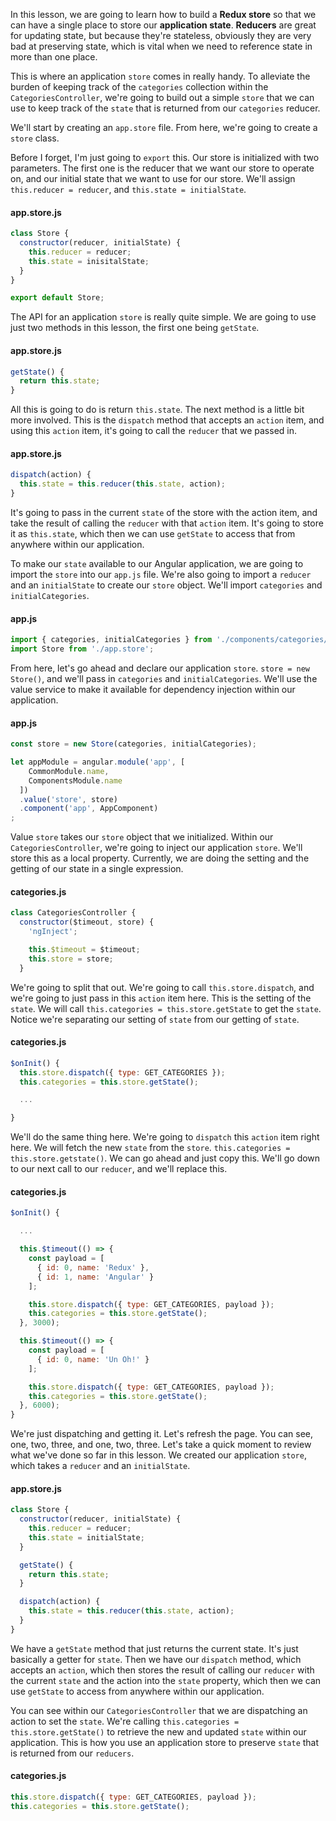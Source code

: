 In this lesson, we are going to learn how to build a **Redux store** so that we can have a single place to store our **application state**. **Reducers** are great for updating state, but because they're stateless, obviously they are very bad at preserving state, which is vital when we need to reference state in more than one place.

This is where an application `store` comes in really handy. To alleviate the burden of keeping track of the `categories` collection within the `CategoriesController`, we're going to build out a simple `store` that we can use to keep track of the `state` that is returned from our `categories` reducer.

We'll start by creating an `app.store` file. From here, we're going to create a `store` class.

Before I forget, I'm just going to `export` this. Our store is initialized with two parameters. The first one is the reducer that we want our store to operate on, and our initial state that we want to use for our store. We'll assign `this.reducer = reducer`, and `this.state = initialState`. 

#### app.store.js
``` javascript
class Store {
  constructor(reducer, initialState) {
    this.reducer = reducer;
    this.state = inisitalState;
  }
}

export default Store;
```
The API for an application `store` is really quite simple. We are going to use just two methods in this lesson, the first one being `getState`.

#### app.store.js
``` javascript
getState() {
  return this.state;
}
```
All this is going to do is return `this.state`. The next method is a little bit more involved. This is the `dispatch` method that accepts an `action` item, and using this `action` item, it's going to call the `reducer` that we passed in.

#### app.store.js
``` javascript
dispatch(action) {
  this.state = this.reducer(this.state, action);
}
```
It's going to pass in the current `state` of the store with the action item, and take the result of calling the `reducer` with that `action` item. It's going to store it as `this.state`, which then we can use `getState` to access that from anywhere within our application.

To make our `state` available to our Angular application, we are going to import the `store` into our `app.js` file. We're also going to import a `reducer` and an `initialState` to create our `store` object. We'll import `categories` and `initialCategories`.

#### app.js
``` javascript
import { categories, initialCategories } from './components/categories/categories.state';
import Store from './app.store';
```
From here, let's go ahead and declare our application `store`. `store = new Store()`, and we'll pass in `categories` and `initialCategories`. We'll use the value service to make it available for dependency injection within our application.

#### app.js
``` javascript
const store = new Store(categories, initialCategories);

let appModule = angular.module('app', [
    CommonModule.name,
    ComponentsModule.name
  ])
  .value('store', store)
  .component('app', AppComponent)
;
```
Value `store` takes our `store` object that we initialized. Within our `CategoriesController`, we're going to inject our application `store`. We'll store this as a local property. Currently, we are doing the setting and the getting of our state in a single expression. 

#### categories.js
``` javascript
class CategoriesController {
  constructor($timeout, store) {
    'ngInject';

    this.$timeout = $timeout;
    this.store = store;
  }
```
We're going to split that out. We're going to call `this.store.dispatch`, and we're going to just pass in this `action` item here. This is the setting of the `state`. We will call `this.categories = this.store.getState` to get the `state`. Notice we're separating our setting of `state` from our getting of `state`.

#### categories.js
``` javascript
$onInit() {
  this.store.dispatch({ type: GET_CATEGORIES });
  this.categories = this.store.getState();

  ...

}
```
We'll do the same thing here. We're going to `dispatch` this `action` item right here. We will fetch the new `state` from the `store`. `this.categories = this.store.getstate()`. We can go ahead and just copy this. We'll go down to our next call to our `reducer`, and we'll replace this.

#### categories.js
``` javascript
$onInit() {

  ...

  this.$timeout(() => {
    const payload = [
      { id: 0, name: 'Redux' },
      { id: 1, name: 'Angular' }
    ];

    this.store.dispatch({ type: GET_CATEGORIES, payload });
    this.categories = this.store.getState();
  }, 3000);

  this.$timeout(() => {
    const payload = [
      { id: 0, name: 'Un Oh!' }
    ];

    this.store.dispatch({ type: GET_CATEGORIES, payload });
    this.categories = this.store.getState();
  }, 6000);
}
```
We're just dispatching and getting it. Let's refresh the page. You can see, one, two, three, and one, two, three. Let's take a quick moment to review what we've done so far in this lesson. We created our application `store`, which takes a `reducer` and an `initialState`.

#### app.store.js
``` javascript
class Store {
  constructor(reducer, initialState) {
    this.reducer = reducer;
    this.state = initialState;
  }

  getState() {
    return this.state;
  }

  dispatch(action) {
    this.state = this.reducer(this.state, action);
  }
}
```

We have a `getState` method that just returns the current state. It's just basically a getter for `state`. Then we have our `dispatch` method, which accepts an `action`, which then stores the result of calling our `reducer` with the current `state` and the action into the `state` property, which then we can use `getState` to access from anywhere within our application.

You can see within our `CategoriesController` that we are dispatching an action to set the `state`. We're calling `this.categories = this.store.getState()` to retrieve the new and updated `state` within our application. This is how you use an application store to preserve `state` that is returned from our `reducers`.

#### categories.js
``` javascript
this.store.dispatch({ type: GET_CATEGORIES, payload });
this.categories = this.store.getState();
```